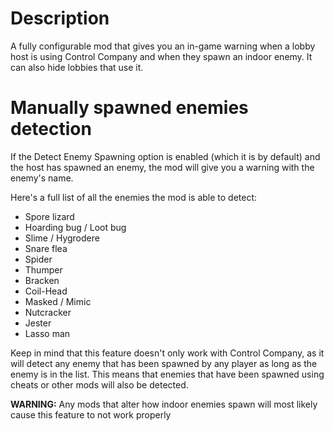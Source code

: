 # Description

A fully configurable mod that gives you an in-game warning when a lobby host is using Control Company and when they spawn an indoor enemy. It can also hide lobbies that use it.

# Manually spawned enemies detection

If the Detect Enemy Spawning option is enabled (which it is by default) and the host has spawned an enemy, the mod will give you a warning with the enemy's name.

Here's a full list of all the enemies the mod is able to detect:

- Spore lizard
- Hoarding bug / Loot bug
- Slime / Hygrodere
- Snare flea
- Spider
- Thumper
- Bracken
- Coil-Head
- Masked / Mimic
- Nutcracker
- Jester
- Lasso man

Keep in mind that this feature doesn't only work with Control Company, as it will detect any enemy that has been spawned by any player as long as the enemy is in the list.
This means that enemies that have been spawned using cheats or other mods will also be detected.

**WARNING:**
Any mods that alter how indoor enemies spawn will most likely cause this feature to not work properly